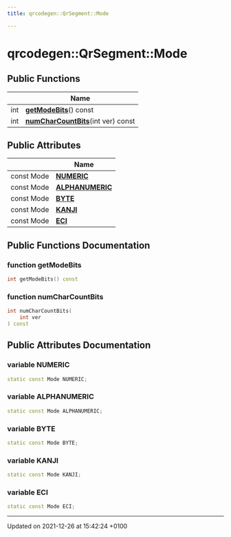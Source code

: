 ```yaml
---
title: qrcodegen::QrSegment::Mode

---
```


# qrcodegen::QrSegment::Mode





## Public Functions

|                | Name           |
| -------------- | -------------- |
| int | **[getModeBits](/Classes/classqrcodegen_1_1_qr_segment_1_1_mode.md#function-getmodebits)**() const |
| int | **[numCharCountBits](/Classes/classqrcodegen_1_1_qr_segment_1_1_mode.md#function-numcharcountbits)**(int ver) const |

## Public Attributes

|                | Name           |
| -------------- | -------------- |
| const Mode | **[NUMERIC](/Classes/classqrcodegen_1_1_qr_segment_1_1_mode.md#variable-numeric)**  |
| const Mode | **[ALPHANUMERIC](/Classes/classqrcodegen_1_1_qr_segment_1_1_mode.md#variable-alphanumeric)**  |
| const Mode | **[BYTE](/Classes/classqrcodegen_1_1_qr_segment_1_1_mode.md#variable-byte)**  |
| const Mode | **[KANJI](/Classes/classqrcodegen_1_1_qr_segment_1_1_mode.md#variable-kanji)**  |
| const Mode | **[ECI](/Classes/classqrcodegen_1_1_qr_segment_1_1_mode.md#variable-eci)**  |

## Public Functions Documentation

### function getModeBits

```cpp
int getModeBits() const
```


### function numCharCountBits

```cpp
int numCharCountBits(
    int ver
) const
```


## Public Attributes Documentation

### variable NUMERIC

```cpp
static const Mode NUMERIC;
```


### variable ALPHANUMERIC

```cpp
static const Mode ALPHANUMERIC;
```


### variable BYTE

```cpp
static const Mode BYTE;
```


### variable KANJI

```cpp
static const Mode KANJI;
```


### variable ECI

```cpp
static const Mode ECI;
```


-------------------------------

Updated on 2021-12-26 at 15:42:24 +0100